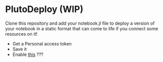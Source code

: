 # PlutoDeploy (WIP)

Clone this repository and add your notebook.jl file to deploy a version of your notebook in a static format that can come to life if you connect some resources on it!

- Get a Personal access token
- Save it 
- Enable [this](https://docs.github.com/en/free-pro-team@latest/packages/guides/enabling-improved-container-support)
???

